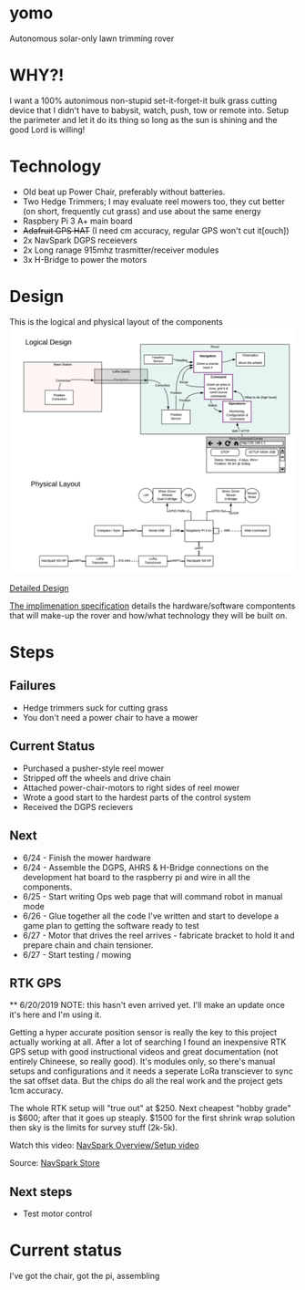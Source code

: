 # yomo
Autonomous solar-only lawn trimming rover

# WHY?!

I want a 100% autonimous non-stupid set-it-forget-it bulk grass cutting device that I didn't have to babysit, watch, push, tow or remote into.  Setup the parimeter and let it do its thing so long as the sun is shining and the good Lord is willing!

# Technology

- Old beat up Power Chair, preferably without batteries.
- Two Hedge Trimmers; I may evaluate reel mowers too, they cut better (on short, frequently cut grass) and use about the same energy
- Raspbery Pi 3 A+ main board
- ~~Adafruit GPS HAT~~ (I need cm accuracy, regular GPS won't cut it[ouch])
- 2x NavSpark DGPS receievers
- 2x Long ranage 915mhz trasmitter/receiver modules
- 3x H-Bridge to power the motors

# Design

This is the logical and physical layout of the components
![logical and physical design diagram](resources/yomo_design.png)

[Detailed Design](Design.md)

[The implimenation specification](Implimentation.md) details the hardware/software compontents that will make-up the rover and how/what technology they will be built on.

# Steps

## Failures
- Hedge trimmers suck for cutting grass
- You don't need a power chair to have a mower

## Current Status
- Purchased a pusher-style reel mower
- Stripped off the wheels and drive chain
- Attached power-chair-motors to right sides of reel mower
- Wrote a good start to the hardest parts of the control system
- Received the DGPS recievers

## Next
- 6/24 - Finish the mower hardware
- 6/24 - Assemble the DGPS, AHRS & H-Bridge connections on the development hat board to the raspberry pi and wire in all the components.
- 6/25 - Start writing Ops web page that will command robot in manual mode
- 6/26 - Glue together all the code I've written and start to develope a game plan to getting the software ready to test
- 6/27 - Motor that drives the reel arrives - fabricate bracket to hold it and prepare chain and chain tensioner.
- 6/27 - Start testing / mowing

## RTK GPS

** 6/20/2019 NOTE: this hasn't even arrived yet.  I'll make an update once it's here and I'm using it.

Getting a hyper accurate position sensor is really the key to this project actually working at all.  After a lot of searching I found an  inexpensive RTK GPS setup with good instructional videos and great documentation (not entirely Chineese, so really good).  It's modules only, so there's manual setups and configurations and it needs a seperate LoRa transciever to sync the sat offset data.  But the chips do all the real work and the project gets 1cm accuracy.

The whole RTK setup will "true out" at $250.  Next cheapest "hobby grade" is $600; after that it goes up steaply.  $1500 for the first shrink wrap solution then sky is the limits for survey stuff (2k-5k). 

Watch this video:
[NavSpark Overview/Setup video](https://www.youtube.com/watch?v=17fS9YZC84I)

Source:
[NavSpark Store](http://navspark.mybigcommerce.com/)

## Next steps
  - Test motor control

# Current status

I've got the chair, got the pi, assembling

